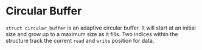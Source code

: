 <!--
---
title: "circular_buffer"
custom_edit_url: https://github.com/netdata/netdata/edit/master/libnetdata/circular_buffer/README.md
---
-->

# Circular Buffer

`struct circular_buffer` is an adaptive circular buffer. It will start at an initial size
and grow up to a maximum size as it fills. Two indices within the structure track the current
`read` and `write` position for data.

